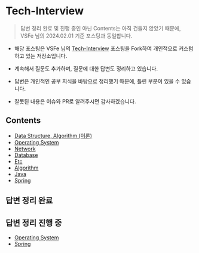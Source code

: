 # Tech-Interview

> 답변 정리 완료 및 진행 중인 아닌 Contents는 아직 건들지 않았기 때문에, VSFe 님의 2024.02.01 기준 포스팅과 동일합니다.
 
- 해당 포스팅은 VSFe 님의 [Tech-Interview](https://github.com/VSFe/Tech-Interview) 포스팅을 Fork하여 개인적으로 커스텀하고 있는 저장소입니다.
- 계속해서 질문도 추가하며, 질문에 대한 답변도 정리하고 있습니다.

- 답변은 개인적인 공부 지식을 바탕으로 정리했기 때문에, 틀린 부분이 있을 수 있습니다.
- 잘못된 내용은 이슈와 PR로 알려주시면 감사하겠습니다.

## Contents

- [Data Structure, Algorithm (이론)](https://github.com/HyuckJuneHong/Tech-Interview/blob/main/01-DATA_STRUCTURE_ALGORITHM.md)
- [Operating System](https://github.com/HyuckJuneHong/Tech-Interview/blob/main/02-OPERATING_SYSTEM.md)
- [Network](https://github.com/HyuckJuneHong/Tech-Interview/blob/main/03-NETWORK.md)
- [Database](https://github.com/HyuckJuneHong/Tech-Interview/blob/main/04-DATABASE.md)
- [Etc](https://github.com/HyuckJuneHong/Tech-Interview/blob/main/05-ETC.md)
- [Algorithm](https://github.com/HyuckJuneHong/Tech-Interview/blob/main/06-ALGORITHM.md)
- [Java](https://github.com/HyuckJuneHong/Tech-Interview/blob/main/07-JAVA.md)
- [Spring](https://github.com/HyuckJuneHong/Tech-Interview/blob/main/08-SPRING.md)

## 답변 정리 완료

## 답변 정리 진행 중

- [Operating System](https://github.com/HyuckJuneHong/Tech-Interview/blob/main/02-OPERATING_SYSTEM.md)
- [Spring](https://github.com/HyuckJuneHong/Tech-Interview/blob/main/08-SPRING.md)
